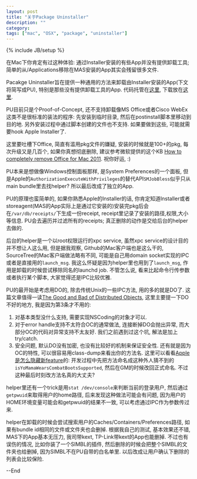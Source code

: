 ```yaml
---
layout: post
title: "关于Package Uninstaller"
description: ""
category: 
tags: ["mac", "OSX", "package", "uninstaller"]
---
```

{% include JB/setup %}


在Mac下你肯定有过这种体验: 通过Installer安装的有些App并没有提供卸载工具; 简单的从/Applications移除在MAS安装的App其实会残留很多文件.

Pacakge Uninstaller旨在提供一种通用的方法来卸载由Installer安装的App(下文将简写成PU), 特别是那些没有提供卸载工具的App. 代码托管在[这里](https://github.com/hewigovens/PackageUninstaller), 下载放在[这里](https://github.com/hewigovens/PackageUninstaller/wiki).

PU目前只是个Proof-of-Concept, 还不支持卸载像MS Office或者Cisco WebEx这类不是很标准的装法的程序: 先安装到临时目录, 然后在postinstall脚本里移动到目的地. 另外安装过程中通过脚本创建的文件也不支持. 如果要做到这些, 可能就需要hook Apple Installer了.

这里要吐槽下Office, 简直有滥用pkg文件的嫌疑, 安装的时候就是100+的pkg, 每次升级又是几百个, 如果你真想彻底删除, 建议参考微软提供的这个KB
[How to completely remove Office for Mac 2011](http://support.microsoft.com/kb/2398768). 祝你好运, :)

PU本来是想做像Windows控制面板那样, 是System Preferences的一个面板, 但是Apple的`AuthorizationExecuteWithPrivileges`的替代API`SMJobBless`似乎只从main bundle里去找helper? 所以最后改成了独立的App.

PU的原理也蛮简单的, 如果你熟悉Apple的Installer的话, 你肯定知道Installer或者storeagent(MAS的App实际上是通过它安装的)安装完pkg后会在`/var/db/receipts/`下生成一份receipt, receipt里记录了安装的路径,权限,大小等信息. PU会去遍历并过滤所有的receipts; 真正删除的动作是交给后台的helper去做的.

后台的helper是一个以root权限运行的xpc service, 虽然xpc service的设计目的并不想让人这么用, 但是据我观察, Github的Mac客户端也是这么干的, SourceTree的Mac客户端做法略有不同, 可能是自己用domain socket实现的IPC或者是直接用的`launch_msg`. 我这么怀疑是因为helper里也用到了`launch_msg`, 作用是卸载的时候尝试移除同名的launchd job. 不管怎么说, 看来比起命令行传参数或者执行某个脚本, 大家觉得还是IPC比较优雅.

PU的最开始是考虑用DO的, 除去传统Unix的一些IPC方法, 用的多的就是DO了. 这篇文章值得一读[The Good and Bad of Distributed Objects](http://www.mikeash.com/pyblog/friday-qa-2009-02-20-the-good-and-bad-of-distributed-objects.html), 这里主要提一下DO不好的地方, 我是因为第3条才不用的:

1. 对基本类型没什么支持, 需要实现NSCoding的对象才可以. 
2. 对于error handle支持不太符合OC的通常做法, 连接断掉DO会抛出异常, 而大部分OC的代码对异常支持不太友好. 我们之前遇到过这个坑, 解法是加上try/catch. 
3. 安全问题, 默认DO没有加密, 也没有比较好的机制来保证安全性. 还有就是因为OC的特性, 可以很容易用class-dump来看出你的方法名. 这里可以看看[Apple是怎么隐藏新feature](https://github.com/JaviSoto/iOS7-Runtime-Headers/commit/6ccf9c4526992fec0dc414d48e4a3f7446e9822f)的: 开发过程中先把方法命名成这种外人猜不到的`isYoMamaWearsCombatBootsSupported`, 然后在GM的时候改回正式命名. 不过这种最后时刻改方法名真的大丈夫?

helper里还有一个trick是用`stat /dev/console`来判断当前的登录用户, 然后通过`getpwuid`来取得用户的home路径, 后来发现这种做法可能会有问题, 因为用户的HOME环境变量可能会和getpwuid的结果不一致, 可以考虑通过IPC作为参数传过来.

helper在卸载的时候会尝试搜索用户的Caches/Containers/Preferences路径, 如果有bundle id相同的文件或文件夹也会删掉. 根据我自己的测试, 基本效果还不错, MAS下的App基本无压力, 我司带kext, TP-Link带kext的App也能删掉. 不过也有误伤的情况, 比如你装了一个SIMBL的插件, 然后删除的时候会把整个SIMBL的文件夹也给删掉, 因为SIMBL不在PU自带的白名单里. 以后改成让用户确认下删除的列表会比较保险.

--End